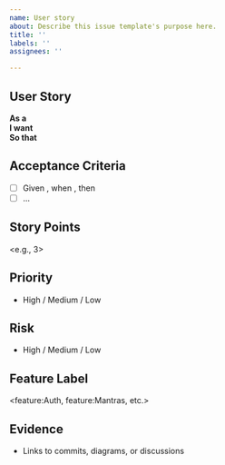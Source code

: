 ```yaml
---
name: User story
about: Describe this issue template's purpose here.
title: ''
labels: ''
assignees: ''

---
```


## User Story
**As a** <type of user>  
**I want** <goal>  
**So that** <benefit>  

## Acceptance Criteria
- [ ] Given <condition>, when <action>, then <expected result>
- [ ] …

## Story Points
<e.g., 3>

## Priority
- High / Medium / Low

## Risk
- High / Medium / Low

## Feature Label
<feature:Auth, feature:Mantras, etc.>

## Evidence
- Links to commits, diagrams, or discussions
